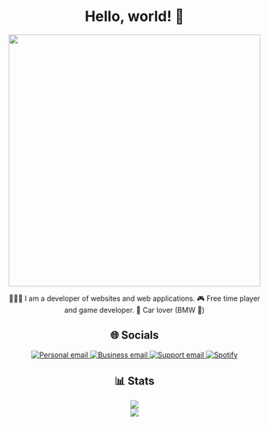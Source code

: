 <div align="center">
  
  # Hello, world! 👋

  <img src='https://i.imgur.com/P3eftiN.png' style="width: 500px">
  
  👨🏼‍💻 I am a developer of websites and web applications.
  🎮 Free time player and game developer.
  🚗 Car lover (BMW 🫵)
  <br> 

  ## 🌐 Socials

  [ ![Personal email](https://img.shields.io/badge/Personal_email-444444?style=for-the-badge&logo=protonmail&logoColor=d9d9d9) ](mr_mike_eu@proton.me)
  [ ![Business email](https://img.shields.io/badge/Business_email-444444?style=for-the-badge&logo=protonmail&logoColor=d9d9d9) ](mr_mike_business@proton.me)
  [ ![Support email](https://img.shields.io/badge/Business_email-444444?style=for-the-badge&logo=protonmail&logoColor=d9d9d9) ](mr_mike_support@proton.me)
  [ ![Spotify](https://img.shields.io/badge/Spotify-444444?style=for-the-badge&logo=spotify&logoColor=d9d9d9) ](https://open.spotify.com/user/31jqrdtnm4stjqr5hrtl4yendbta)

  ## 📊 Stats

  <img src="https://github-readme-stats.vercel.app/api?username=mr-mike-mr&theme=dark">
  <br>
  <img src="https://github-readme-stats.vercel.app/api/top-langs/?username=mr-mike-mr&theme=dark">
</div>
